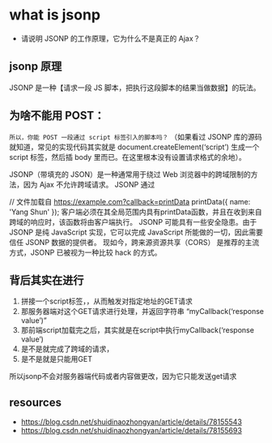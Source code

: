 # what is jsonp
- 请说明 JSONP 的工作原理，它为什么不是真正的 Ajax？

## jsonp 原理
JSONP 是一种【请求一段 JS 脚本，把执行这段脚本的结果当做数据】的玩法。

## 为啥不能用 POST：
`所以，你能 POST 一段通过 script 标签引入的脚本吗？`
（如果看过 JSONP 库的源码就知道，常见的实现代码其实就是 document.createElement(‘script’) 生成一个 script 标签，然后插 body 里而已。在这里根本没有设置请求格式的余地）。


JSONP（带填充的 JSON）是一种通常用于绕过 Web 浏览器中的跨域限制的方法，因为 Ajax 不允许跨域请求。
JSONP 通过<script>标签发送跨域请求，通常使用callback查询参数，例如：https://example.com?callback=printData。 然后服务器将数据包装在一个名为printData的函数中并将其返回给客户端。

<!-- https://mydomain.com -->
<script>
function printData(data) {
  console.log(`My name is ${data.name}!`);
}
</script>

<script src="https://example.com?callback=printData"></script>
// 文件加载自 https://example.com?callback=printData
printData({ name: 'Yang Shun' });
客户端必须在其全局范围内具有printData函数，并且在收到来自跨域的响应时，该函数将由客户端执行。
JSONP 可能具有一些安全隐患。由于 JSONP 是纯 JavaScript 实现，它可以完成 JavaScript 所能做的一切，因此需要信任 JSONP 数据的提供者。
现如今，跨来源资源共享（CORS） 是推荐的主流方式，JSONP 已被视为一种比较 hack 的方式。


## 背后其实在进行
1. 拼接一个script标签，，从而触发对指定地址的GET请求
2. 那服务器端对这个GET请求进行处理，并返回字符串 “myCallback(‘response value’)”
3. 那前端script加载完之后，其实就是在script中执行myCallback(‘response value’)
4. 是不是就完成了跨域的请求，
5. 是不是就是只能用GET

所以jsonp不会对服务器端代码或者内容做更改，因为它只能发送get请求

## resources
- https://blog.csdn.net/shuidinaozhongyan/article/details/78155543
- https://blog.csdn.net/shuidinaozhongyan/article/details/78155693